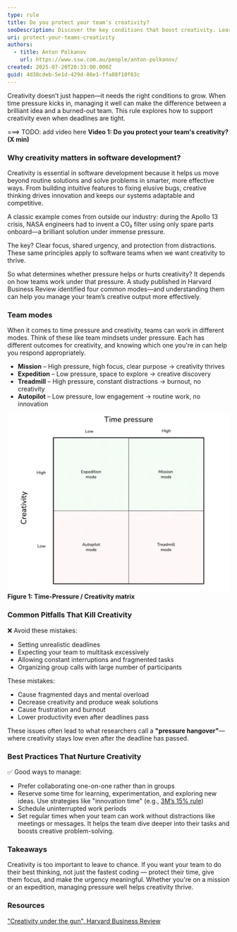 ```yaml
---
type: rule
title: Do you protect your team's creativity?
seoDescription: Discover the key conditions that boost creativity. Learn how urgency, collaboration, and focus can affect your innovative thinking
uri: protect-your-teams-creativity
authors:
  - title: Anton Polkanov
    url: https://www.ssw.com.au/people/anton-polkanov/
created: 2025-07-20T20:33:00.000Z
guid: 4d38cdeb-5e1d-429d-86e1-ffa08f10f63c
---
```


Creativity doesn’t just happen—it needs the right conditions to grow. When time pressure kicks in, managing it well can make the difference between a brilliant idea and a burned-out team. This rule explores how to support creativity even when deadlines are tight.

===> TODO: add video here
**Video 1: Do you protect your team's creativity? (X min)**

### Why creativity matters in software development?

Creativity is essential in software development because it helps us move beyond routine solutions and solve problems in smarter, more effective ways. From building intuitive features to fixing elusive bugs, creative thinking drives innovation and keeps our systems adaptable and competitive.

A classic example comes from outside our industry: during the Apollo 13 crisis, NASA engineers had to invent a CO₂ filter using only spare parts onboard—a brilliant solution under immense pressure.

The key? Clear focus, shared urgency, and protection from distractions. These same principles apply to software teams when we want creativity to thrive.

So what determines whether pressure helps or hurts creativity? It depends on how teams work under that pressure. A study published in Harvard Business Review identified four common modes—and understanding them can help you manage your team’s creative output more effectively.

### Team modes

When it comes to time pressure and creativity, teams can work in different modes.
Think of these like team mindsets under pressure. Each has different outcomes for creativity, and knowing which one you're in can help you respond appropriately.

- **Mission** – High pressure, high focus, clear purpose → creativity thrives
- **Expedition** – Low pressure, space to explore → creative discovery
- **Treadmill** – High pressure, constant distractions → burnout, no creativity
- **Autopilot** – Low pressure, low engagement → routine work, no innovation

![matrix](image.png)
**Figure 1: Time-Pressure / Creativity matrix**

### Common Pitfalls That Kill Creativity

❌ Avoid these mistakes:

- Setting unrealistic deadlines
- Expecting your team to multitask excessively
- Allowing constant interruptions and fragmented tasks
- Organizing group calls with large number of participants

These mistakes:

- Cause fragmented days and mental overload
- Decrease creativity and produce weak solutions
- Cause frustration and burnout
- Lower productivity even after deadlines pass

These issues often lead to what researchers call a **"pressure hangover"**—where creativity stays low even after the deadline has passed.

### Best Practices That Nurture Creativity

✅ Good ways to manage:

- Prefer collaborating one-on-one rather than in groups
- Reserve some time for learning, experimentation, and exploring new ideas. Use strategies like "innovation time" (e.g., [3M’s 15% rule](https://www.3m.co.uk/3M/en_GB/careers/culture/15-percent-culture/))
- Schedule uninterrupted work periods
- Set regular times when your team can work without distractions like meetings or messages. It helps the team dive deeper into their tasks and boosts creative problem-solving.

### Takeaways

Creativity is too important to leave to chance. If you want your team to do their best thinking, not just the fastest coding — protect their time, give them focus, and make the urgency meaningful. Whether you're on a mission or an expedition, managing pressure well helps creativity thrive.

### Resources

["Creativity under the gun", Harvard Business Review](https://hbr.org/2002/08/creativity-under-the-gun)
